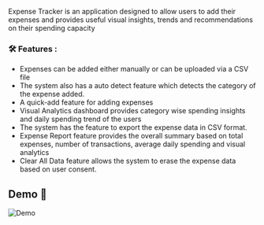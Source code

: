Expense Tracker is an application designed to allow users to add their expenses and provides useful visual insights, trends and recommendations on their spending capacity

### :hammer_and_wrench: Features :
- Expenses can be added either manually or can be uploaded via a CSV file
- The system also has a auto detect feature which detects the category of the expense added.
- A quick-add feature for adding expenses
- Visual Analytics dashboard provides category wise spending insights and daily spending trend of the users
- The system has the feature to export the expense data in CSV format.
- Expense Report feature provides the overall summary based on total expenses, number of transactions, average daily spending and visual analytics
- Clear All Data feature allows the system to erase the expense data based on user consent.

 ## Demo 📸
![Demo](./gif/demo.gif)
